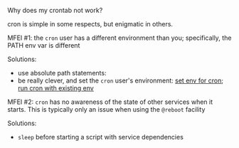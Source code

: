 Why does my crontab not work? 

cron is simple in some respects, but enigmatic in others.



MFEI #1: the `cron` user has a different environment than you; specifically, the PATH env var is different

Solutions:

- use absolute path statements:
- be really clever, and set the `cron` user's environment:  [set env for cron](https://stackoverflow.com/questions/2229825/where-can-i-set-environment-variables-that-crontab-will-use); [run cron with existing env](https://unix.stackexchange.com/questions/27289/how-can-i-run-a-cron-command-with-existing-environmental-variables) 



MFEI #2: `cron` has no awareness of the state of other services when it starts. This is typically only an issue when using the `@reboot` facility 

Solutions: 

- `sleep` before starting a script with service dependencies 